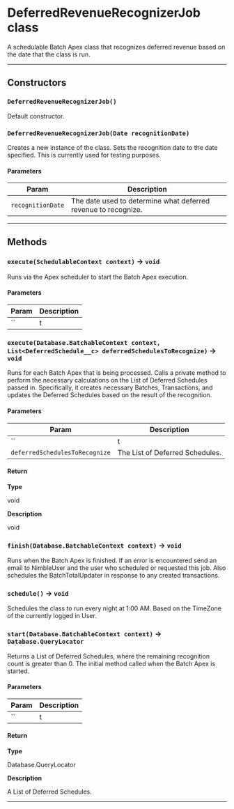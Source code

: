 # DeferredRevenueRecognizerJob class

A schedulable Batch Apex class that recognizes deferred revenue 		based on the date that the class is run.

---
## Constructors
### `DeferredRevenueRecognizerJob()`

Default constructor.
### `DeferredRevenueRecognizerJob(Date recognitionDate)`

Creates a new instance of the class. 		Sets the recognition date to the date specified. 		This is currently used for testing purposes.
#### Parameters
|Param|Description|
|-----|-----------|
|`recognitionDate` |  The date used to determine what deferred revenue to recognize. |

---
## Methods
### `execute(SchedulableContext context)` → `void`

Runs via the Apex scheduler to start the Batch Apex execution.

#### Parameters
|Param|Description|
|-----|-----------|
|`` | t |

### `execute(Database.BatchableContext context, List<DeferredSchedule__c> deferredSchedulesToRecognize)` → `void`

Runs for each Batch Apex that is being processed. 		Calls a private method to perform the necessary calculations 			on the List of Deferred Schedules passed in. 		Specifically, it creates necessary Batches, Transactions, and 			updates the Deferred Schedules based on the result of the 			recognition.

#### Parameters
|Param|Description|
|-----|-----------|
|`` | t |
|`deferredSchedulesToRecognize` |  The List of Deferred Schedules. |

#### Return

**Type**

void

**Description**

void

### `finish(Database.BatchableContext context)` → `void`

Runs when the Batch Apex is finished. If an error is encountered send an email to NimbleUser and the user who scheduled or requested this job. Also schedules the BatchTotalUpdater in response to any created transactions.

### `schedule()` → `void`

Schedules the class to run every night at 1:00 AM. 		Based on the TimeZone of the currently logged in User.

### `start(Database.BatchableContext context)` → `Database.QueryLocator`

Returns a List of Deferred Schedules, where the remaining recognition count is greater than 0. 		The initial method called when the Batch Apex is started.

#### Parameters
|Param|Description|
|-----|-----------|
|`` | t |

#### Return

**Type**

Database.QueryLocator

**Description**

A List of Deferred Schedules.

---
